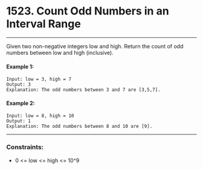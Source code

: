 # 1523. Count Odd Numbers in an Interval Range

---

Given two non-negative integers low and high. Return the count of odd numbers between low and high (inclusive).

#### Example 1:
```
Input: low = 3, high = 7
Output: 3
Explanation: The odd numbers between 3 and 7 are [3,5,7].
```
#### Example 2:
```
Input: low = 8, high = 10
Output: 1
Explanation: The odd numbers between 8 and 10 are [9].
```

---
### Constraints:

- 0 <= low <= high <= 10^9
